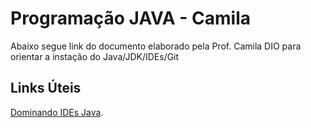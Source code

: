 # Programação JAVA - Camila
Abaixo segue link do documento elaborado pela Prof. Camila DIO para orientar a instação do Java/JDK/IDEs/Git

## Links Úteis
[Dominando IDEs Java](https://github.com/cami-la/curso-dio-dominando-ides-java).
